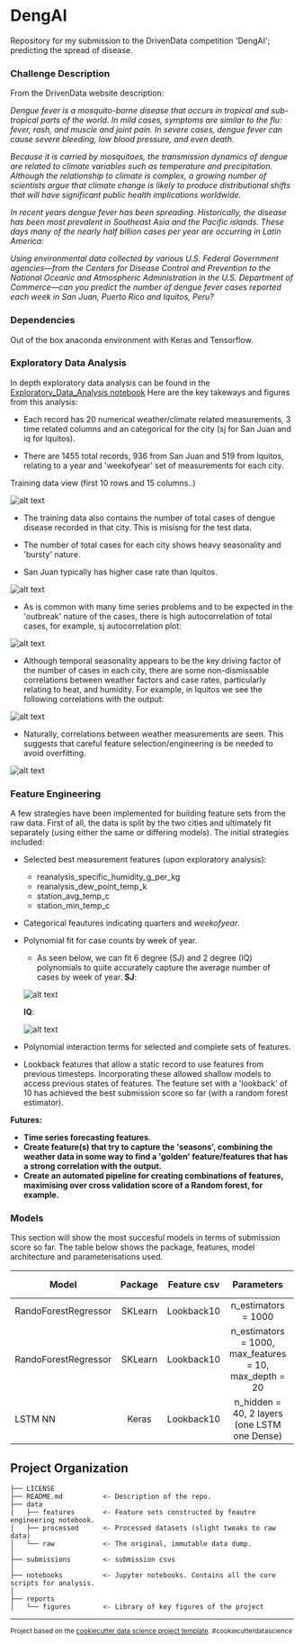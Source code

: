 DengAI
==============================

Repository for my submission to the DrivenData competition 'DengAI'; predicting the spread of disease.

### Challenge Description

From the DrivenData website description:

*Dengue fever is a mosquito-borne disease that occurs in tropical and sub-tropical parts of the world. In mild cases, symptoms are similar to the flu: fever, rash, and muscle and joint pain. In severe cases, dengue fever can cause severe bleeding, low blood pressure, and even death.*

*Because it is carried by mosquitoes, the transmission dynamics of dengue are related to climate variables such as temperature and precipitation. Although the relationship to climate is complex, a growing number of scientists argue that climate change is likely to produce distributional shifts that will have significant public health implications worldwide.*

*In recent years dengue fever has been spreading. Historically, the disease has been most prevalent in Southeast Asia and the Pacific islands. These days many of the nearly half billion cases per year are occurring in Latin America:*

*Using environmental data collected by various U.S. Federal Government agencies—from the Centers for Disease Control and Prevention to the National Oceanic and Atmospheric Administration in the U.S. Department of Commerce—can you predict the number of dengue fever cases reported each week in San Juan, Puerto Rico and Iquitos, Peru?*

### Dependencies

Out of the box anaconda environment with Keras and Tensorflow.

### Exploratory Data Analysis

In depth exploratory data analysis can be found in the [Exploratory_Data_Analysis notebook](https://github.com/chrisgschon/DengAI/blob/master/notebooks/Exploratory_Data_Analysis.ipynb)
Here are the key takeways and figures from this analysis:

- Each record has 20 numerical weather/climate related measurements, 3 time related columns and an categorical for the city (sj for San Juan and iq for Iquitos). 

- There are 1455 total records, 936 from San Juan and 519 from Iquitos, relating to a year and 'weekofyear' set of measurements for each city.

Training data view (first 10 rows and 15 columns..)

![alt text](https://github.com/chrisgschon/DengAI/blob/master/reports/figures/train_data_view.png)

- The training data also contains the number of total cases of dengue disease recorded in that city. This is misisng for the test data. 

- The number of total cases for each city shows heavy seasonality and 'bursty' nature.

- San Juan typically has higher case rate than Iquitos. 

![alt text](https://github.com/chrisgschon/DengAI/blob/master/reports/figures/total_cases_time_series.png)


- As is common with many time series problems and to be expected in the 'outbreak' nature of the cases, there is high autocorrelation of total cases, for example, sj autocorrelation plot:

![alt text](https://github.com/chrisgschon/DengAI/blob/master/reports/figures/total_cases_autocorrelation.png)

- Although temporal seasonality appears to be the key driving factor of the number of cases in each city, there are some non-dismissable correlations between weather factors and case rates, particularly relating to heat,  and humidity. For example, in Iquitos we see the following correlations with the output:

![alt text](https://github.com/chrisgschon/DengAI/blob/master/reports/figures/correlations_feature_cases_iq.png)


- Naturally, correlations between weather measurements are seen. This suggests that careful feature selection/engineering is be needed to avoid overfitting.

![alt text](https://github.com/chrisgschon/DengAI/blob/master/reports/figures/feature_correlations.png)



### Feature Engineering

A few strategies have been implemented for building feature sets from the raw data. First of all, the data is split by the two cities and ultimately fit separately (using either the same or differing models). The initial strategies included:

- Selected best measurement features (upon exploratory analysis):
    - reanalysis_specific_humidity_g_per_kg
    - reanalysis_dew_point_temp_k
    - station_avg_temp_c
    - station_min_temp_c
  
- Categorical feautures indicating quarters and *weekofyear*.

- Polynomial fit for case counts by week of year. 
    - As seen below, we can fit 6 degree (SJ) and 2 degree (IQ) polynomials to quite accurately capture the average number of cases by week of year. 
    **SJ**:
    
    ![alt text](https://github.com/chrisgschon/DengAI/blob/master/reports/figures/iq_weekly_poly_fit.png)
    
    **IQ**:
    
    ![alt text](https://github.com/chrisgschon/DengAI/blob/master/reports/figures/sj_weekly_poly_fit.png)
    
- Polynomial interaction terms for selected and complete sets of features.

- Lookback features that allow a static record to use features from previous timesteps. Incorporating these allowed shallow models to access previous states of features. The feature set with a 'lookback' of 10 has achieved the best submission score so far (with a random forest estimator).


**Futures:**
- **Time series forecasting features.**
- **Create feature(s) that try to capture the 'seasons', combining the weather data in some way to find a 'golden' feature/features that has a strong correlation with the output.**
- **Create an automated pipeline for creating combinations of features, maximising over cross validation score of a Random forest, for example.**

### Models

This section will show the most succesful models in terms of submission score so far. The table below shows the package, features, model architecture and parameterisations used. 

| Model        |    Package |    Feature csv | Parameters      | Submission Score  |
| ------------- |:-------------:|:-------------:|:-------------:| -----:|
| RandoForestRegressor       | SKLearn |   Lookback10            | n_estimators = 1000  | 23.2764   |
| RandoForestRegressor       | SKLearn |  Lookback10             |   n_estimators = 1000, max_features = 10, max_depth = 20 | 23.3341 |
| LSTM NN | Keras      |   Lookback10           | n_hidden = 40, 2 layers (one LSTM one Dense) |   24.3486 |


Project Organization
------------

    ├── LICENSE
    ├── README.md          <- Description of the repo.
    ├── data
    |   ├── features       <- Feature sets constructed by feautre engineering notebook.
    │   ├── processed      <- Processed datasets (slight tweaks to raw data)
    │   └── raw            <- The original, immutable data dump.
    │
    ├── submissions        <- submission csvs 
    │
    ├── notebooks          <- Jupyter notebooks. Contains all the core scripts for analysis.
    │
    ├── reports          
    │   └── figures        <- Library of key figures of the project


--------

<p><small>Project based on the <a target="_blank" href="https://drivendata.github.io/cookiecutter-data-science/">cookiecutter data science project template</a>. #cookiecutterdatascience</small></p>
